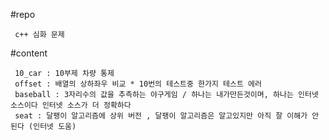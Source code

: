 #repo

     c++ 심화 문제

#content

     10_car : 10부제 차량 통제
     offset : 배열의 상하좌우 비교 * 10번의 테스트중 한가지 테스트 에러
     baseball : 3자리수의 값을 추측하는 야구게임 / 하나는 내가만든것이며, 하나는 인터넷 소스이다 인터넷 소스가 더 정확하다
     seat : 달팽이 알고리즘에 상위 버전 , 달팽이 알고리즘은 알고있지만 아직 잘 이해가 안된다 (인터넷 도움)
     

